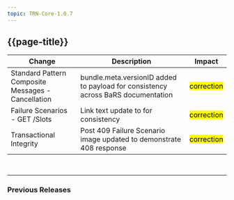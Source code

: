 ```yaml
---
topic: TRN-Core-1.0.7
---
```


## {{page-title}}

| Change                                   | Description                            | Impact                          | 
|------------------------------------------|----------------------------------------|---------------------------------|
| Standard Pattern Composite Messages - Cancellation  | bundle.meta.versionID added to payload for consistency across BaRS documentation|    <mark style="background-color: Yellow">correction</mark>  | 
| Failure Scenarios - GET /Slots | Link text <FHIR instant> update to <FHIR dateTime> for consistency|    <mark style="background-color: Yellow">correction</mark>  | 
| Transactional Integrity | Post 409 Failure Scenario image updated to demonstrate 408 response |    <mark style="background-color: Yellow">correction</mark>  | 
<br>
<hr>

### Previous Releases